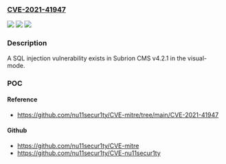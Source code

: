 ### [CVE-2021-41947](https://cve.mitre.org/cgi-bin/cvename.cgi?name=CVE-2021-41947)
![](https://img.shields.io/static/v1?label=Product&message=n%2Fa&color=blue)
![](https://img.shields.io/static/v1?label=Version&message=n%2Fa&color=blue)
![](https://img.shields.io/static/v1?label=Vulnerability&message=n%2Fa&color=brighgreen)

### Description

A SQL injection vulnerability exists in Subrion CMS v4.2.1 in the visual-mode.

### POC

#### Reference
- https://github.com/nu11secur1ty/CVE-mitre/tree/main/CVE-2021-41947

#### Github
- https://github.com/nu11secur1ty/CVE-mitre
- https://github.com/nu11secur1ty/CVE-nu11secur1ty

